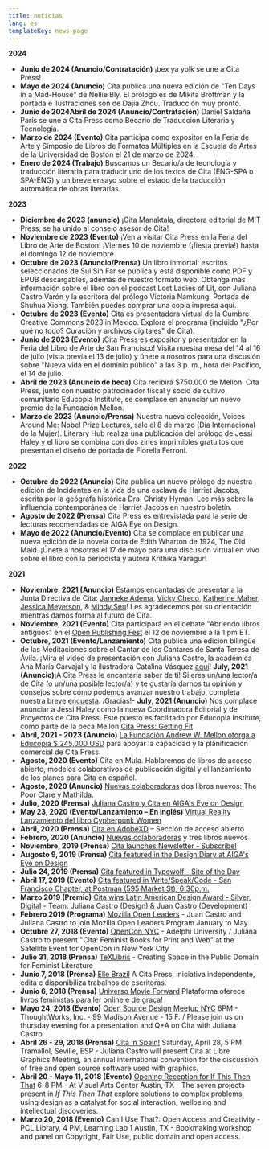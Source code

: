 ```yaml
---
title: noticias
lang: es
templateKey: news-page
---
```

**2024**
* **Junio de 2024 (Anuncio/Contratación)** ¡bex ya yolk se une a Cita Press!
* **Mayo de 2024 (Anuncio)** Cita publica una nueva edición de "Ten Days in a Mad-House" de Nellie Bly. El prólogo es de Mikita Brottman y la portada e ilustraciones son de Dajia Zhou. Traducción muy pronto.
* **Junio de 2024Abril de 2024 (Anuncio/Contratación)** Daniel Saldaña París se une a Cita Press como Becario de Traducción Literaria y Tecnología.
* **Marzo de 2024 (Evento)** Cita participa como expositor en la Feria de Arte y Simposio de Libros de Formatos Múltiples en la Escuela de Artes de la Universidad de Boston el 21 de marzo de 2024.
* **Enero de 2024 (Trabajo)** Buscamos un Becario/a de tecnología y traducción literaria para traducir uno de los textos de Cita (ENG-SPA o SPA-ENG) y un breve ensayo sobre el estado de la traducción automática de obras literarias. 

**2023**

* **Diciembre de 2023 (anuncio)** ¡Gita Manaktala, directora editorial de MIT Press, se ha unido al consejo asesor de Cita!
* **Noviembre de 2023 (Evento)** ¡Ven a visitar Cita Press en la Feria del Libro de Arte de Boston! ¡Viernes 10 de noviembre (¡fiesta previa!) hasta el domingo 12 de noviembre.
* **Octubre de 2023 (Anuncio/Prensa)** Un libro inmortal: escritos seleccionados de Sui Sin Far se publica y está disponible como PDF y EPUB descargables, además de nuestro formato web. Obtenga más información sobre el libro con el podcast Lost Ladies of Lit, con Juliana Castro Varón y la escritora del prólogo Victoria Namkung. Portada de Shuhua Xiong. También puedes comprar una copia impresa aquí.
* **Octubre de 2023 (Evento)** Cita es presentadora virtual de la Cumbre Creative Commons 2023 in Mexico. Explora el programa (incluido "¿Por qué no todo? Curación y archivos digitales" de Cita).
* **Junio de 2023 (Evento)** ¡Cita Press es expositor y presentador en la Feria del Libro de Arte de San Francisco! Visita nuestra mesa del 14 al 16 de julio (vista previa el 13 de julio) y únete a nosotros para una discusión sobre "Nueva vida en el dominio público" a las 3 p. m., hora del Pacífico, el 14 de julio.
* **Abril de 2023 (Anuncio de beca)** Cita recibirá $750.000 de Mellon. Cita Press, junto con nuestro patrocinador fiscal y socio de cultivo comunitario Educopia Institute, se complace en anunciar un nuevo premio de la Fundación Mellon.
* **Marzo de 2023 (Anuncio/Prensa)** Nuestra nueva colección, Voices Around Me: Nobel Prize Lectures, sale el 8 de marzo (Día Internacional de la Mujer). Literary Hub realiza una publicación del prólogo de Jessi Haley y el libro se combina con dos zines imprimibles gratuitos que presentan el diseño de portada de Fiorella Ferroni.

**2022**

* **Octubre de 2022 (Anuncio)** Cita publica un nuevo prólogo de nuestra edición de Incidentes en la vida de una esclava de Harriet Jacobs, escrita por la geógrafa histórica Dra. Christy Hyman. Lee más sobre la influencia contemporánea de Harriet Jacobs en nuestro boletín.
* **Agosto de 2022 (Prensa)** Cita Press es entrevistada para la serie de lecturas recomendadas de AIGA Eye on Design.
* **Mayo de 2022 (Anuncio/Evento)** Cita se complace en publicar una nueva edición de la novela corta de Edith Wharton de 1924, The Old Maid. ¡Únete a nosotras el 17 de mayo para una discusión virtual en vivo sobre el libro con la periodista y autora Krithika Varagur!

**2021**

* **Noviembre, 2021 (Anuncio)** Estamos encantadas de presentar a la Junta Directiva de Cita: [Janneke Adema](https://openreflections.wordpress.com/), [Vicky Checo](https://knightfoundation.org/employee/vicky-checo/), [Katherine Maher](https://twitter.com/krmaher), [Jessica Meyerson](https://educopia.org/jessica-meyerson/), & [Mindy Seu](https://mindyseu.com/)! Les agradecemos por su orientación mientras damos forma al futuro de Cita.
* **Noviembre, 2021 (Evento)** Cita participará en el debate "Abriendo libros antiguos" en el [Open Publishing Fest](https://openpublishingfest.org/) el 12 de noviembre a la 1 pm ET.
* **Octubre, 2021 (Evento/Lanzamiento)** Cita publica una edición bilingüe de las Meditaciones sobre el Cantar de los Cantares de Santa Teresa de Ávila. ¡Mira el video de presentación con Juliana Castro, la académica Ana María Carvajal y la ilustradora Catalina Vásquez [aquí](https://www.youtube.com/watch?v=AYd_gXzeqM0)!
  **July, 2021 (Anuncio)**¡A Cita Press le encantaría saber de ti! Si eres un/una lector/a de Cita (o un/una posible lector/a) y te gustaría darnos tu opinión y consejos sobre cómo podemos avanzar nuestro trabajo, completa nuestra breve [encuesta](https://forms.gle/gCnLt6umVVYKLDp39). ¡Gracias!- **July, 2021 (Anuncio)** Nos complace anunciar a Jessi Haley como la nueva Coordinadora Editorial y de Proyectos de Cita Press. Este puesto es facilitado por Educopia Institute, como parte de la beca Mellon [Cita Press: Getting Fit](https://educopia.org/cita-press-getting-fit/).
* **Abril, 2021 - 2023 (Anuncio)** [La Fundación Andrew W. Mellon otorga a Educopia $ 245,000 USD](https://educopia.org/cita-press-getting-fit/) para apoyar la capacidad y la planificación comercial de Cita Press.
* **Agosto, 2020 (Evento)** Cita en Mula. Hablaremos de libros de acceso abierto, modelos colaborativos de publicación digital y el lanzamiento de los planes para Cita en español.
* **Agosto, 2020 (Anuncio)** [Nuevas colaboradoras](/ajax/collaborate.html) dos libros nuevos: The Poor Clare y Mathilda.
* **Julio, 2020 (Prensa)** [Juliana Castro y Cita en AIGA's Eye on Design](https://eyeondesign.aiga.org/what-is-designs-role-in-violating-or-upholding-digital-rights/)
* **May 23, 2020 (Evento/Lanzamiento – En inglés)** [Virtual Reality Lanzamiento del libro Cypherpunk Women](https://www.youtube.com/watch?v=YSGrlGHcgWI&feature=youtu.be)
* **Abril, 2020 (Prensa)** [Cita en AdobeXD](https://xd.adobe.com/ideas/perspectives/social-impact/design-violating-or-upholding-digital-rights/) – Sección de acceso abierto
* **Febrero, 2020 (Anuncio)** [Nuevas colaboradoras](/ajax/collaborate.html) y tres libros nuevos
* **Noviembre, 2019 (Prensa)** [Cita launches Newsletter - Subscribe!](https://citapress.org/newsletter)
* **Augosto 9, 2019 (Prensa)** [Cita featured in the Design Diary at AIGA's Eye on Design](https://eyeondesign.aiga.org/no-258-inside-debbie-millmans-text-based-art-collection-the-sex-ads-that-dont-make-it-on-the-subway-more/)
* **Julio 24, 2019 (Prensa)** [Cita featured in Typewolf - Site of the Day](https://www.typewolf.com/site-of-the-day/cita-press)
* **Abril 17, 2019 (Evento)** [Cita featured in Write/Speak/Code - San Francisco Chapter, at Postman (595 Market St), 6:30p.m.](https://www.meetup.com/WriteSpeakCode-SFBay/events/258027001/)
* **Marzo 2019 (Premio)** [Cita wins Latin American Design Award - Silver, Digital](https://awards.latinamericandesign.org/finalistas/cita-press/?g2018=g-20-18) - Team: Juliana Castro (Design) & Juan Castro (Development)
* **Febrero 2019 (Programa)** [Mozilla Open Leaders](https://foundation.mozilla.org/en/opportunity/mozilla-open-leaders/round-7/participants/participants---cohort-d/) - Juan Castro and Juliana Castro to join Mozilla Open Leaders Program January to May
* **Octubre 27, 2018 (Evento)** [OpenCon NYC](https://www.opencon2018.org/opencon_2018_new_york_city/) - Adelphi University / Juliana Castro to present "Cita: Feminist Books for Print and Web" at the Satellite Event for OpenCon in New York City
* **Julio 31, 2018 (Prensa)** [TeXLibris](https://blogs.lib.utexas.edu/texlibris/2018/07/31/creating-space-in-the-public-domain-for-feminist-literature/) - Creating Space in the Public Domain for Feminist Literature
* **Junio 7, 2018 (Prensa)** [Elle Brazil](https://www.facebook.com/ElleBrasil/posts/10156722882284050?comment_id=10156723882854050&comment_tracking=%7B%22tn%22%3A%22R0%22%7D/) A Cita Press, iniciativa independente, edita e disponibiliza trabalhos de escritoras.
* **Junio 6, 2018 (Prensa)** [Universo Movie Forward](https://universomovieforward.com/2018/06/06/plataforma-oferece-livros-feministas-para-ler-online-e-de-graca/) Plataforma oferece livros feministas para ler online e de graça!
* **Mayo 24, 2018 (Evento)** [Open Source Design Meetup NYC](https://www.eventbrite.com/e/open-source-design-meetup-tickets-46161272609/) 6PM - ThoughtWorks, Inc. - 99 Madison Avenue - 15 F. / Please join us on thursday evening for a presentation and Q+A on Cita with Juliana Castro.
* **Abril 26 - 29, 2018 (Prensa)** [Cita in Spain!](https://libregraphicsmeeting.org/2018/) Saturday, April 28, 5 PM Tramallol, Seville, ESP - Juliana Castro will present Cita at Libre Graphics Meeting, an annual international convention for the discussion of free and open source software used with graphics.
* **Abril 20 - Mayo 11, 2018 (Evento)** [Opening Reception for If This Then That](https://art.utexas.edu/event/if-then-2018-design-mfa-exhibition) 6-8 PM - At Visual Arts Center Austin, TX - The seven projects present in *If This Then That* explore solutions to complex problems, using design as a catalyst for social interaction, wellbeing and intellectual discoveries.
* **Marzo 20, 2018 (Evento)** Can I Use That?: Open Access and Creativity - PCL Library, 4 PM, Learning Lab 1 Austin, TX - Bookmaking workshop and panel on Copyright, Fair Use, public domain and open access.
